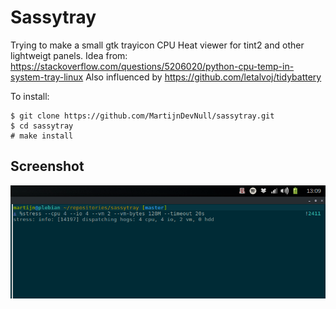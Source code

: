 Sassytray
=========

Trying to make a small gtk trayicon CPU Heat viewer for tint2 and other lightweigt panels. Idea from:
https://stackoverflow.com/questions/5206020/python-cpu-temp-in-system-tray-linux
Also influenced by https://github.com/letalvoj/tidybattery

To install:
```
$ git clone https://github.com/MartijnDevNull/sassytray.git
$ cd sassytray
# make install
```

Screenshot
----------

![alt tag](https://raw.githubusercontent.com/MartijnDevNull/sassytray/master/image_inbar.png)
